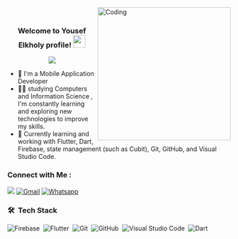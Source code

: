
<img align="right" alt="Coding" width="300" src="https://user-images.githubusercontent.com/77529535/104816402-097a5f80-5843-11eb-9d83-deadb3bb212c.gif?raw=true" >
<h3 align="center">
  <br>
  Welcome to Yousef Elkholy profile!
  <img src="https://media.giphy.com/media/hvRJCLFzcasrR4ia7z/giphy.gif" width="28">
</h3>

<!-- Typing SVG by DenverCoder1 - https://github.com/DenverCoder1/readme-typing-svg -->
<p align="center">
  <a href="https://github.com/DenverCoder1/readme-typing-svg"><img src="https://readme-typing-svg.herokuapp.com/?lines=Mobile-Application%20Developer;Always%20learning%20new%20things&font=Fira%20Code&center=true&width=440&height=45&color=00DF67&vCenter=true&size=22"></a>
</p> 

- 🏢 I'm a Mobile Application Developer
- 👨‍💻 studying Computers and Information Science , I'm constantly learning and exploring new technologies to improve my skills.
- 📱 Currently learning and working with Flutter, Dart, Firebase, state management (such as Cubit), Git, GitHub, and Visual Studio Code.

### Connect with Me :

<a href="https://www.linkedin.com/in/youssif-elkholy-219a22254?utm_source=share&utm_campaign=share_via&utm_content=profile&utm_medium=android_app" target="_blank"><img src="https://img.shields.io/badge/-Youssef%20Elkholy-0077B5?style=for-the-badge&logo=Linkedin&logoColor=white"/></a>
[![Gmail](https://img.shields.io/badge/Gmail-D14836?style=for-the-badge&logo=gmail&logoColor=white&link=mailto:elkholyyoussif@gmail.com)](mailto:elkholyyoussif@gmail.com)
[![Whatsapp](https://img.shields.io/badge/-Whatsapp-075e54?style=for-the-badge&logo=Whatsapp&logoColor=white)](https://api.whatsapp.com/send?phone=201012229627)


### 🛠 &nbsp;Tech Stack
![Firebase](https://img.shields.io/badge/-Firebase-05122A?style=flat&logo=Firebase)&nbsp;
![Flutter](https://img.shields.io/badge/-flutter-05122A?style=flat&logo=Flutter&logoColor=1572B6)&nbsp;
![Git](https://img.shields.io/badge/-Git-05122A?style=flat&logo=git)&nbsp;
![GitHub](https://img.shields.io/badge/-GitHub-05122A?style=flat&logo=github)&nbsp;
![Visual Studio Code](https://img.shields.io/badge/-Visual%20Studio%20Code-05122A?style=flat&logo=visual-studio-code&logoColor=007ACC)&nbsp;
![Dart](https://img.shields.io/badge/-dart%20-05122A?style=flat&logo=Dart)&nbsp;
